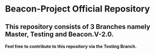 # Beacon-Project Official Repository
## This repository consists of 3 Branches namely Master, Testing and Beacon.V-2.0.

#### Feel free to contribute to this repository via the Testing Branch.
